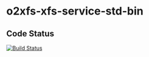 # o2xfs-xfs-service-std-bin

## Code Status

[![Build Status](https://travis-ci.com/AndreasFagschlunger/o2xfs-xfs-service-std-bin.svg?branch=develop)](https://travis-ci.com/AndreasFagschlunger/o2xfs-xfs-service-std-bin)
